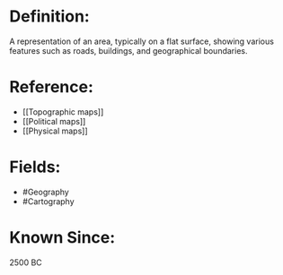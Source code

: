

# Definition:
A representation of an area, typically on a flat surface, showing various features such as roads, buildings, and geographical boundaries.

# Reference:
- [[Topographic maps]]
- [[Political maps]]
- [[Physical maps]]

# Fields: 
- #Geography
- #Cartography

# Known Since:
2500 BC

